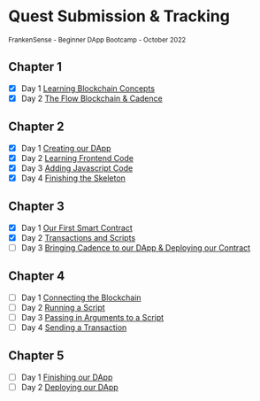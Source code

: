 # Quest Submission & Tracking
<sub>FrankenSense - Beginner DApp Bootcamp - October 2022</sub>

## Chapter 1
- [X] Day 1 [Learning Blockchain Concepts](https://github.com/itsFrankenSense/bdc-quest-submissions/blob/main/chapter1.0/day1.md)
- [X] Day 2 [The Flow Blockchain & Cadence](https://github.com/itsFrankenSense/bdc-quest-submission/blob/main/chapter1.0/day2.md)

## Chapter 2
- [x] Day 1 [Creating our DApp](https://github.com/itsFrankenSense/bdc-quest-submission/blob/main/chapter2.0/day1.md)
- [x] Day 2 [Learning Frontend Code](https://github.com/itsFrankenSense/bdc-quest-submission/blob/main/chapter2.0/day2.md)
- [x] Day 3 [Adding Javascript Code](https://github.com/itsFrankenSense/bdc-quest-submission/blob/main/chapter2.0/day3.md)
- [x] Day 4 [Finishing the Skeleton](https://github.com/itsFrankenSense/bdc-quest-submission/blob/main/chapter2.0/day4.md)

## Chapter 3
- [x] Day 1 [Our First Smart Contract](https://github.com/itsFrankenSense/bdc-quest-submission/blob/main/chapter3.0/day1.md)
- [x] Day 2 [Transactions and Scripts](https://github.com/itsFrankenSense/bdc-quest-submission/blob/main/chapter3.0/day2.md)
- [ ] Day 3 [Bringing Cadence to our DApp & Deploying our Contract](https://github.com/itsFrankenSense/bdc-quest-submission/blob/main/chapter3.0/day3.md)

## Chapter 4
- [ ] Day 1 [Connecting the Blockchain](https://github.com/itsFrankenSense/bdc-quest-submission/blob/main/chapter4.0/day1.md)
- [ ] Day 2 [Running a Script](https://github.com/itsFrankenSense/bdc-quest-submission/blob/main/chapter4.0/day2.md)
- [ ] Day 3 [Passing in Arguments to a Script](https://github.com/itsFrankenSense/bdc-quest-submission/blob/main/chapter4.0/day3.md)
- [ ] Day 4 [Sending a Transaction](https://github.com/itsFrankenSense/bdc-quest-submission/blob/main/chapter4.0/day4.md)

## Chapter 5
- [ ] Day 1 [Finishing our DApp](https://github.com/itsFrankenSense/bdc-quest-submission/blob/main/chapter5.0/day1.md)
- [ ] Day 2 [Deploying our DApp](https://github.com/itsFrankenSense/bdc-quest-submission/blob/main/chapter5.0/day2.md)
